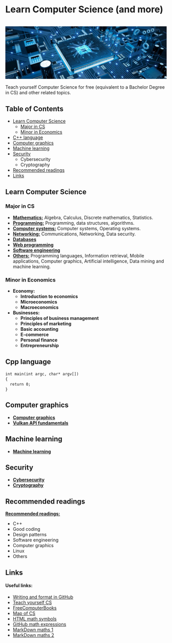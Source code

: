 # Learn Computer Science (and more)

<br>![computer science image](https://raw.githubusercontent.com/AnselmoGPP/Learn_Computer_Science/master/resources/computer_science.jpg)

Teach yourself Computer Science for free (equivalent to a Bachelor Degree in CS) and other related topics.

## Table of Contents
+ [Learn Computer Science](#learn-computer-science)
    + [Major in CS](#major-in-cs)
    + [Minor in Economics](#minor-in-economics)
+ [C++ language](#cpp-language)
+ [Computer graphics](#computer-graphics)
+ [Machine learning](#machine-learning)
+ [Security](#security)
    + Cybersecurity
    + Cryptography
+ [Recommended readings](#recommended-readings)
+ [Links](#links)

## Learn Computer Science

### Major in CS

- [**Mathematics:**](https://github.com/AnselmoGPP/Learn_Computer_Science/blob/master/topics/computer_science/Mathematics.md) Algebra, Calculus, Discrete mathematics, Statistics.
- [**Programming:**](https://github.com/AnselmoGPP/Learn_Computer_Science/blob/master/topics/computer_science/Programming.md) Programming, data structures, algorithms.
- [**Computer systems:**](https://github.com/AnselmoGPP/Learn_Computer_Science/blob/master/topics/computer_science/Computer_systems.md) Computer systems, Operating systems.
- [**Networking:**](https://github.com/AnselmoGPP/Learn_Computer_Science/blob/master/topics/computer_science/networking/Networking.md) Communications, Networking, Data security.
- [**Databases**](https://github.com/AnselmoGPP/Learn_Computer_Science/blob/master/topics/computer_science/Databases.md)
- [**Web programming**](https://github.com/AnselmoGPP/Learn_Computer_Science/blob/master/topics/computer_science/Web_programming.md)
- [**Software engineering**](https://github.com/AnselmoGPP/Learn_Computer_Science/blob/master/topics/computer_science/Software_engineering.md)
- [**Others:**](https://github.com/AnselmoGPP/Learn_Computer_Science/blob/master/topics/computer_science/others/Others.md) Programming languages, Information retrieval, Mobile applications, Computer graphics, Artificial intelligence, Data mining and machine learning.

### Minor in Economics

- **Economy:**
  - **Introduction to economics**
  - **Microeconomics**
  - **Macroeconomics**
- **Businesses:**
  - **Principles of business management**
  - **Principles of marketing**
  - **Basic accounting**
  - **E-commerce**
  - **Personal finance**
  - **Entrepreneurship**

## Cpp language

```
int main(int argc, char* argv[])
{
  return 0;
}
```

## Computer graphics

- [**Computer graphics**]()
- [**Vulkan API fundamentals**](https://github.com/AnselmoGPP/Learn_Computer_Science/blob/master/topics/computer_graphics/vulkan_fundamentals.md)

## Machine learning

- [**Machine learning**](https://github.com/AnselmoGPP/Learn_Computer_Science/blob/master/topics/machine_learning.md)

## Security

- [**Cybersecurity**](https://github.com/AnselmoGPP/Learn_Computer_Science/blob/master/topics/cybersecurity.md)
- [**Cryptography**](https://github.com/AnselmoGPP/Learn_Computer_Science/blob/master/topics/cryptography.md)

## Recommended readings

[**Recommended readings:**](https://github.com/AnselmoGPP/Learn_Computer_Science/blob/master/topics/readings.md)
- C++
- Good coding
- Design patterns
- Software engineering
- Computer graphics
- Linux
- Others

## Links

<h4>Useful links:</h4>

- [Writing and format in GitHub](https://docs.github.com/es/github/writing-on-github/getting-started-with-writing-and-formatting-on-github)
- [Teach yourself CS](https://teachyourselfcs.com/)
- [FreeComputerBooks](https://freecomputerbooks.com/)
- [Map of CS](https://www.youtube.com/watch?v=SzJ46YA_RaA&t=577s)
- [HTML math symbols](https://www.toptal.com/designers/htmlarrows/math/)
- [GitHub math expressions](https://docs.github.com/en/get-started/writing-on-github/working-with-advanced-formatting/writing-mathematical-expressions)
- [MarkDown maths 1](https://rpruim.github.io/s341/S19/from-class/MathinRmd.html)
- [MarkDown maths 2](https://www.upyesp.org/posts/makrdown-vscode-math-notation/)
